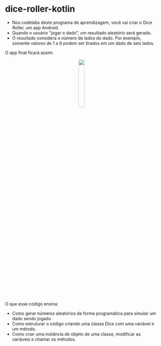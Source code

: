 # dice-roller-kotlin

- Nos codelabs deste programa de aprendizagem, você vai criar o Dice Roller, um app Android. 
- Quando o usuário "jogar o dado", um resultado aleatório será gerado. 
- O resultado considera o número de lados do dado. Por exemplo, somente valores de 1 a 6 podem ser tirados em um dado de seis lados.

O app final ficará assim:

<div align="center">
<img height="20%" width="20%" src="https://user-images.githubusercontent.com/1547002/184563623-80a271cc-a16c-490f-a49b-bb8f56eb3ae1.jpg">
</div>

O que esse código ensina:

- Como gerar números aleatórios de forma programática para simular um dado sendo jogado
- Como estruturar o código criando uma classe Dice com uma variável e um método.
- Como criar uma instância de objeto de uma classe, modificar as variáveis e chamar os métodos.
